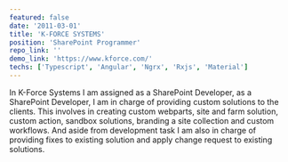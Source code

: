 ```yaml
---
featured: false
date: '2011-03-01'
title: 'K-FORCE SYSTEMS'
position: 'SharePoint Programmer'
repo_link: ''
demo_link: 'https://www.kforce.com/'
techs: ['Typescript', 'Angular', 'Ngrx', 'Rxjs', 'Material']
---
```


In K-Force Systems I am assigned as a SharePoint Developer, as a SharePoint Developer, I am in charge of providing custom solutions to the clients. This involves in creating custom webparts, site and farm solution, custom action, sandbox solutions, branding a site collection and custom workflows. And aside from development task I am also in charge of providing fixes to existing solution and apply change request to existing solutions.
